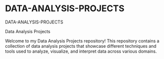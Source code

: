 # DATA-ANALYSIS-PROJECTS
DATA-ANALYSIS-PROJECTS

Data Analysis Projects

Welcome to my Data Analysis Projects repository! 
This repository contains a collection of data analysis projects that showcase different techniques and tools used to analyze, visualize, and interpret data across various domains.



